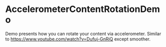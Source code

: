 # AccelerometerContentRotationDemo
Demo presents how you can rotate your content via accelerometer. Similar to https://www.youtube.com/watch?v=Dufuj-GnRiQ except smoother.
